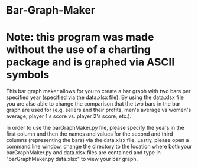 # Bar-Graph-Maker
# Note: this program was  made without the use of a charting package and is graphed via ASCII symbols

This bar graph maker allows for you to create a bar graph with two bars per specified year (specified via the data.xlsx file). By using the data.xlsx file you are also able to change the comparison that the two bars in the bar graph are used for (e.g. sellers and their profits, men's average vs women's average, player 1's score vs. player 2's score, etc.).

In order to use the barGraphMaker.py file, please specify the years in the first column and then the names and values for the second and third columns (representing the bars) via the data.xlsx file. Lastly, please open a command line window, change the directory to the location where both your barGraphMaker.py and data.xlsx files are contained and type in "barGraphMaker.py data.xlsx" to view your bar graph.
